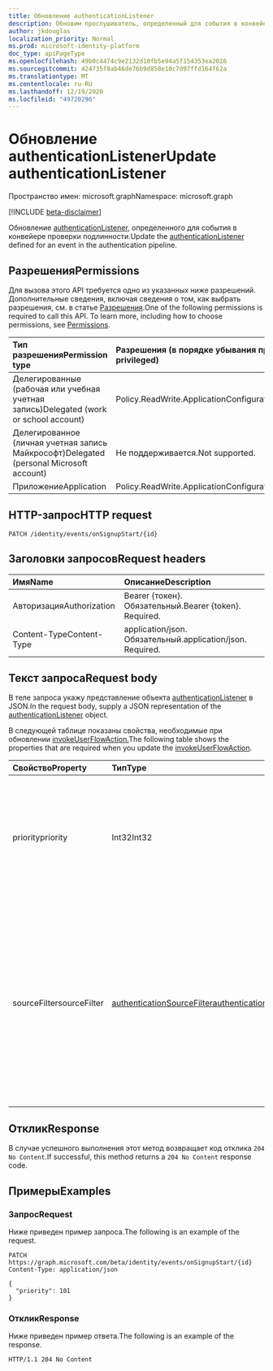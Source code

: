 ```yaml
---
title: Обновление authenticationListener
description: Обновим прослушиватель, определенный для события в конвейере проверки подлинности.
author: jkdouglas
localization_priority: Normal
ms.prod: microsoft-identity-platform
doc_type: apiPageType
ms.openlocfilehash: 49b0c4474c9e2132d10fb5e94a5f154353ea2026
ms.sourcegitcommit: 424735f8ab46de76b9d850e10c7d97ffd164f62a
ms.translationtype: MT
ms.contentlocale: ru-RU
ms.lasthandoff: 12/19/2020
ms.locfileid: "49720296"
---
```

# <a name="update-authenticationlistener"></a><span data-ttu-id="b2bed-103">Обновление authenticationListener</span><span class="sxs-lookup"><span data-stu-id="b2bed-103">Update authenticationListener</span></span>

<span data-ttu-id="b2bed-104">Пространство имен: microsoft.graph</span><span class="sxs-lookup"><span data-stu-id="b2bed-104">Namespace: microsoft.graph</span></span>

[!INCLUDE [beta-disclaimer](../../includes/beta-disclaimer.md)]

<span data-ttu-id="b2bed-105">Обновление [authenticationListener,](../resources/authenticationlistener.md) определенного для события в конвейере проверки подлинности.</span><span class="sxs-lookup"><span data-stu-id="b2bed-105">Update the [authenticationListener](../resources/authenticationlistener.md) defined for an event in the authentication pipeline.</span></span>

## <a name="permissions"></a><span data-ttu-id="b2bed-106">Разрешения</span><span class="sxs-lookup"><span data-stu-id="b2bed-106">Permissions</span></span>

<span data-ttu-id="b2bed-p101">Для вызова этого API требуется одно из указанных ниже разрешений. Дополнительные сведения, включая сведения о том, как выбрать разрешения, см. в статье [Разрешения](/graph/permissions-reference).</span><span class="sxs-lookup"><span data-stu-id="b2bed-p101">One of the following permissions is required to call this API. To learn more, including how to choose permissions, see [Permissions](/graph/permissions-reference).</span></span>

|<span data-ttu-id="b2bed-109">Тип разрешения</span><span class="sxs-lookup"><span data-stu-id="b2bed-109">Permission type</span></span>|<span data-ttu-id="b2bed-110">Разрешения (в порядке убывания привилегий)</span><span class="sxs-lookup"><span data-stu-id="b2bed-110">Permissions (from most to least privileged)</span></span>|
|:---|:---|
|<span data-ttu-id="b2bed-111">Делегированные (рабочая или учебная учетная запись)</span><span class="sxs-lookup"><span data-stu-id="b2bed-111">Delegated (work or school account)</span></span>|<span data-ttu-id="b2bed-112">Policy.ReadWrite.ApplicationConfiguration</span><span class="sxs-lookup"><span data-stu-id="b2bed-112">Policy.ReadWrite.ApplicationConfiguration</span></span>|
|<span data-ttu-id="b2bed-113">Делегированное (личная учетная запись Майкрософт)</span><span class="sxs-lookup"><span data-stu-id="b2bed-113">Delegated (personal Microsoft account)</span></span>|<span data-ttu-id="b2bed-114">Не поддерживается.</span><span class="sxs-lookup"><span data-stu-id="b2bed-114">Not supported.</span></span>|
|<span data-ttu-id="b2bed-115">Приложение</span><span class="sxs-lookup"><span data-stu-id="b2bed-115">Application</span></span>|<span data-ttu-id="b2bed-116">Policy.ReadWrite.ApplicationConfiguration</span><span class="sxs-lookup"><span data-stu-id="b2bed-116">Policy.ReadWrite.ApplicationConfiguration</span></span>|

## <a name="http-request"></a><span data-ttu-id="b2bed-117">HTTP-запрос</span><span class="sxs-lookup"><span data-stu-id="b2bed-117">HTTP request</span></span>

<!-- {
  "blockType": "ignored"
}
-->

``` http
PATCH /identity/events/onSignupStart/{id}
```

## <a name="request-headers"></a><span data-ttu-id="b2bed-118">Заголовки запросов</span><span class="sxs-lookup"><span data-stu-id="b2bed-118">Request headers</span></span>

|<span data-ttu-id="b2bed-119">Имя</span><span class="sxs-lookup"><span data-stu-id="b2bed-119">Name</span></span>|<span data-ttu-id="b2bed-120">Описание</span><span class="sxs-lookup"><span data-stu-id="b2bed-120">Description</span></span>|
|:---|:---|
|<span data-ttu-id="b2bed-121">Авторизация</span><span class="sxs-lookup"><span data-stu-id="b2bed-121">Authorization</span></span>|<span data-ttu-id="b2bed-p102">Bearer {токен}. Обязательный.</span><span class="sxs-lookup"><span data-stu-id="b2bed-p102">Bearer {token}. Required.</span></span>|
|<span data-ttu-id="b2bed-124">Content-Type</span><span class="sxs-lookup"><span data-stu-id="b2bed-124">Content-Type</span></span>|<span data-ttu-id="b2bed-p103">application/json. Обязательный.</span><span class="sxs-lookup"><span data-stu-id="b2bed-p103">application/json. Required.</span></span>|

## <a name="request-body"></a><span data-ttu-id="b2bed-127">Текст запроса</span><span class="sxs-lookup"><span data-stu-id="b2bed-127">Request body</span></span>

<span data-ttu-id="b2bed-128">В теле запроса укажу представление объекта [authenticationListener](../resources/authenticationlistener.md) в JSON.</span><span class="sxs-lookup"><span data-stu-id="b2bed-128">In the request body, supply a JSON representation of the [authenticationListener](../resources/authenticationlistener.md) object.</span></span>

<span data-ttu-id="b2bed-129">В следующей таблице показаны свойства, необходимые при обновлении [invokeUserFlowAction.](../resources/invokeuserflowlistener.md)</span><span class="sxs-lookup"><span data-stu-id="b2bed-129">The following table shows the properties that are required when you update the [invokeUserFlowAction](../resources/invokeuserflowlistener.md).</span></span>

|<span data-ttu-id="b2bed-130">Свойство</span><span class="sxs-lookup"><span data-stu-id="b2bed-130">Property</span></span>|<span data-ttu-id="b2bed-131">Тип</span><span class="sxs-lookup"><span data-stu-id="b2bed-131">Type</span></span>|<span data-ttu-id="b2bed-132">Описание</span><span class="sxs-lookup"><span data-stu-id="b2bed-132">Description</span></span>|
|:---|:---|:---|
|<span data-ttu-id="b2bed-133">priority</span><span class="sxs-lookup"><span data-stu-id="b2bed-133">priority</span></span>|<span data-ttu-id="b2bed-134">Int32</span><span class="sxs-lookup"><span data-stu-id="b2bed-134">Int32</span></span>|<span data-ttu-id="b2bed-135">Приоритет прослушиватель.</span><span class="sxs-lookup"><span data-stu-id="b2bed-135">The priority of the listener.</span></span> <span data-ttu-id="b2bed-136">Определяет порядок оценки, если событие имеет несколько прослушивателей.</span><span class="sxs-lookup"><span data-stu-id="b2bed-136">Determines the order of evaluation when an event has multiple listeners.</span></span> <span data-ttu-id="b2bed-137">Приоритет оценивается от низкого до высокого.</span><span class="sxs-lookup"><span data-stu-id="b2bed-137">The priority is evaluated from low to high.</span></span>|
|<span data-ttu-id="b2bed-138">sourceFilter</span><span class="sxs-lookup"><span data-stu-id="b2bed-138">sourceFilter</span></span>|[<span data-ttu-id="b2bed-139">authenticationSourceFilter</span><span class="sxs-lookup"><span data-stu-id="b2bed-139">authenticationSourceFilter</span></span>](../resources/authenticationsourcefilter.md)|<span data-ttu-id="b2bed-140">Фильтр на основе источника проверки подлинности, который используется для определения того, оценивается ли прослушиватель.</span><span class="sxs-lookup"><span data-stu-id="b2bed-140">Filter based on the source of the authentication which is used to determine whether the listener is evaluated.</span></span> <span data-ttu-id="b2bed-141">В настоящее время это ограничение ограничено оценками, основанными на приложении, в которое пользователь проходит проверку подлинности.</span><span class="sxs-lookup"><span data-stu-id="b2bed-141">This is currently limited to evaluations based on application the user is authenticating to.</span></span>|

## <a name="response"></a><span data-ttu-id="b2bed-142">Отклик</span><span class="sxs-lookup"><span data-stu-id="b2bed-142">Response</span></span>

<span data-ttu-id="b2bed-143">В случае успешного выполнения этот метод возвращает код отклика `204 No Content`.</span><span class="sxs-lookup"><span data-stu-id="b2bed-143">If successful, this method returns a `204 No Content` response code.</span></span>

## <a name="examples"></a><span data-ttu-id="b2bed-144">Примеры</span><span class="sxs-lookup"><span data-stu-id="b2bed-144">Examples</span></span>

### <a name="request"></a><span data-ttu-id="b2bed-145">Запрос</span><span class="sxs-lookup"><span data-stu-id="b2bed-145">Request</span></span>

<span data-ttu-id="b2bed-146">Ниже приведен пример запроса.</span><span class="sxs-lookup"><span data-stu-id="b2bed-146">The following is an example of the request.</span></span>

<!-- {
  "blockType": "request",
  "name": "update_onsignupstart"
}
-->

``` http
PATCH https://graph.microsoft.com/beta/identity/events/onSignupStart/{id}
Content-Type: application/json

{
  "priority": 101
}
```

### <a name="response"></a><span data-ttu-id="b2bed-147">Отклик</span><span class="sxs-lookup"><span data-stu-id="b2bed-147">Response</span></span>

<span data-ttu-id="b2bed-148">Ниже приведен пример ответа.</span><span class="sxs-lookup"><span data-stu-id="b2bed-148">The following is an example of the response.</span></span>

<!-- {
  "blockType": "response",
  "truncated": true
}
-->

``` http
HTTP/1.1 204 No Content
```
